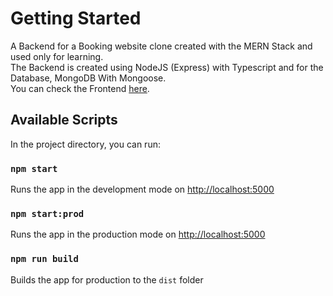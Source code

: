 # Getting Started

A Backend for a Booking website clone created with the MERN Stack and used only for learning.  
The Backend is created using NodeJS (Express) with Typescript and for the Database, MongoDB With Mongoose.  
You can check the Frontend [here](https://github.com/mactav1sh/flyaway-frontend).

## Available Scripts

In the project directory, you can run:

### `npm start`

Runs the app in the development mode
on [http://localhost:5000](http://localhost:3000)

### `npm start:prod`

Runs the app in the production mode
on [http://localhost:5000](http://localhost:3000)

### `npm run build`

Builds the app for production to the `dist` folder
